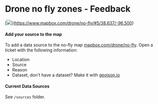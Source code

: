 Drone no fly zones - Feedback
=============================

[[![](https://farm4.staticflickr.com/3866/14534145510_5a063623f4_h.jpg)](https://www.mapbox.com/drone/no-fly/#5/38.637/-96.500)](https://www.mapbox.com/drone/no-fly/#5/38.637/-96.500)

#### Add your source to the map

To add a data source to the no-fly map [mapbox.com/drone/no-fly](https://www.mapbox.com/drone/no-fly/#5/38.637/-96.500). Open a ticket with the following information:

* Location
* Source
* Reason
* Dataset, don't have a dataset? Make it with [geojson.io](http://geojson.io/)

#### Current Data Sources

See `/sources` folder.
